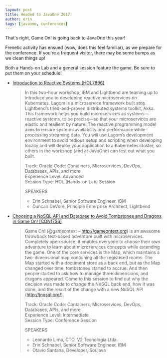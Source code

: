 ```yaml
---
layout: post
title: Headed to JavaOne 2017!
author: erin
tags: [javaone, conferences]
---
```


That's right, Game On! is going back to JavaOne this year!

Frenetic activity has ensued (wow, does this feel familiar), as we prepare for the conference. If you're a frequent visitor, there may be some bumps as we clean things up!

Both a Hands-on Lab and a general session feature the game. Be sure to put them on your schedule!

* [Introduction to Reactive Systems [HOL7896]](https://events.rainfocus.com/catalog/oracle/oow17/catalogjavaone17?search=HOL7896)

  > In this two-hour workshop, IBM and Lightbend are teaming up to introduce you to developing reactive microservices on Kubernetes. Lagom is a microservice framework built atop Lightbend’s tried-and-proven distributed systems toolkit, Akka. This framework helps you build microservices as systems—reactive systems, to be precise—so that your microservices are elastic and resilient by nature. The reactive programming model aims to ensure systems availability and performance while processing streaming data. You will use Lagom’s development environment to avoid tedious setup and scripting when developing locally and will deploy your application to a Kubernetes cluster, so others in the workshop (and at JavaOne) can test out what you built.
  >
  > Track:  Oracle Code: Containers, Microservices, DevOps, Databases, APIs, and more  
  > Experience Level:  Advanced  
  > Session Type:  HOL (Hands-on Lab) Session  
  > 
  > SPEAKERS
  > * Erin Schnabel, Senior Software Engineer, IBM
  > * Duncan DeVore, Principle Enterprise Architect, Lightbend


* [Choosing a NoSQL API and Database to Avoid Tombstones and Dragons in Game On! [CON1756]](https://events.rainfocus.com/catalog/oracle/oow17/catalogjavaone17?search=CON1756)

  > Game On! (@gameontext – http://gameontext.org) is an awesome throwback text-based adventure built with microservices. Completely open source, it enables everyone to choose their own adventure to learn about microservices concepts while extending the game. One of the core services is the Map, which maintains a two-dimensional map containing all the registered rooms. The Map started with a document store as a back end, but as the Map changed over time, tombstones started to accrue. And then people started to ask how to manage three dimensions, and dragons appeared. Come to this session to find out why the decision was made to change the NoSQL back end, how it was done, and the result of the change with a new NoSQL API (http://jnosql.org/).
  >
  > Track:  Oracle Code: Containers, Microservices, DevOps, Databases, APIs, and more  
  > Experience Level:  Intermediate  
  > Session Type:  Conference Session 
  > 
  > SPEAKERS
  > * Leonardo Lima, CTO, V2 Tecnologia Ltda.
  > * Erin Schnabel, Senior Software Engineer, IBM
  > * Otavio Santana, Developer, Soujava
